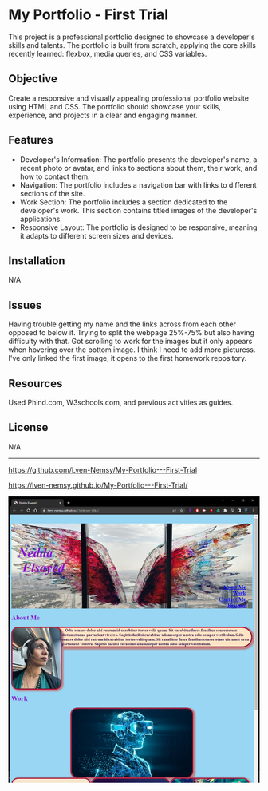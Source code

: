 # My Portfolio - First Trial

This project is a professional portfolio designed to showcase a developer's skills and talents. The portfolio is built from scratch, applying the core skills recently learned: flexbox, media queries, and CSS variables.


## Objective

Create a responsive and visually appealing professional portfolio website using HTML and CSS. The portfolio should showcase your skills, experience, and projects in a clear and engaging manner.


## Features

- Developer's Information: The portfolio presents the developer's name, a recent photo or avatar, and links to sections about them, their work, and how to contact them.
- Navigation: The portfolio includes a navigation bar with links to different sections of the site.
- Work Section: The portfolio includes a section dedicated to the developer's work. This section contains titled images of the developer's applications.
- Responsive Layout: The portfolio is designed to be responsive, meaning it adapts to different screen sizes and devices.


## Installation

N/A


## Issues

Having trouble getting my name and the links across from each other opposed to below it.
Trying to split the webpage 25%-75% but also having difficulty with that.
Got scrolling to work for the images but it only appears when hovering over the bottom image. I think I need to add more picturess. I've only linked the first image, it opens to the first homework repository.


## Resources

Used Phind.com, W3schools.com, and previous activities as guides.


## License

N/A


---
https://github.com/Lven-Nemsy/My-Portfolio---First-Trial

https://lven-nemsy.github.io/My-Portfolio---First-Trial/

![Screenshot](./assets/images/Screenshot%202023-06-26%20165443.png)